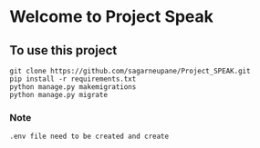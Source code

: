 # Welcome to Project Speak

## To use this project

    git clone https://github.com/sagarneupane/Project_SPEAK.git
    pip install -r requirements.txt
    python manage.py makemigrations
    python manage.py migrate


### Note

    .env file need to be created and create